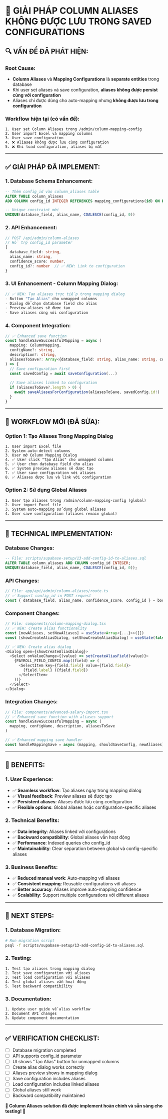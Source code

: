 # 🔧 **GIẢI PHÁP COLUMN ALIASES KHÔNG ĐƯỢC LƯU TRONG SAVED CONFIGURATIONS**

## 🔍 **VẤN ĐỀ ĐÃ PHÁT HIỆN:**

### **Root Cause:**
- **Column Aliases** và **Mapping Configurations** là **separate entities** trong database
- Khi user set aliases và save configuration, **aliases không được persist cùng với configuration**
- Aliases chỉ được dùng cho auto-mapping nhưng **không được lưu trong configuration**

### **Workflow hiện tại (có vấn đề):**
```
1. User set Column Aliases trong /admin/column-mapping-config
2. User import Excel và mapping columns
3. User save configuration
4. ❌ Aliases không được lưu cùng configuration
5. ❌ Khi load configuration, aliases bị mất
```

---

## ✅ **GIẢI PHÁP ĐÃ IMPLEMENT:**

### **1. Database Schema Enhancement:**
```sql
-- Thêm config_id vào column_aliases table
ALTER TABLE column_aliases 
ADD COLUMN config_id INTEGER REFERENCES mapping_configurations(id) ON DELETE SET NULL;

-- Unique constraint mới
UNIQUE(database_field, alias_name, COALESCE(config_id, 0))
```

### **2. API Enhancement:**
```typescript
// POST /api/admin/column-aliases
// Hỗ trợ config_id parameter
{
  database_field: string,
  alias_name: string,
  confidence_score: number,
  config_id?: number  // ✅ NEW: Link to configuration
}
```

### **3. UI Enhancement - Column Mapping Dialog:**
```typescript
// ✅ NEW: Tạo aliases trực tiếp trong mapping dialog
- Button "Tạo Alias" cho unmapped columns
- Dialog để chọn database field cho alias
- Preview aliases sẽ được tạo
- Save aliases cùng với configuration
```

### **4. Component Integration:**
```typescript
// ✅ Enhanced save function
const handleSaveSuccessfulMapping = async (
  mapping: ColumnMapping,
  configName?: string,
  description?: string,
  aliasesToSave?: Array<{database_field: string, alias_name: string, confidence_score: number}>
) => {
  // Save configuration first
  const savedConfig = await saveConfiguration(...)
  
  // Save aliases linked to configuration
  if (aliasesToSave?.length > 0) {
    await saveAliasesForConfiguration(aliasesToSave, savedConfig.id!)
  }
}
```

---

## 🎯 **WORKFLOW MỚI (ĐÃ SỬA):**

### **Option 1: Tạo Aliases Trong Mapping Dialog**
```
1. User import Excel file
2. System auto-detect columns
3. User mở Column Mapping Dialog
4. ✅ User click "Tạo Alias" cho unmapped columns
5. ✅ User chọn database field cho alias
6. ✅ System preview aliases sẽ được tạo
7. ✅ User save configuration với aliases
8. ✅ Aliases được lưu và link với configuration
```

### **Option 2: Sử dụng Global Aliases**
```
1. User tạo aliases trong /admin/column-mapping-config (global)
2. User import Excel file
3. System auto-mapping sử dụng global aliases
4. User save configuration (aliases remain global)
```

---

## 🔧 **TECHNICAL IMPLEMENTATION:**

### **Database Changes:**
```sql
-- File: scripts/supabase-setup/13-add-config-id-to-aliases.sql
ALTER TABLE column_aliases ADD COLUMN config_id INTEGER;
UNIQUE(database_field, alias_name, COALESCE(config_id, 0));
```

### **API Changes:**
```typescript
// File: app/api/admin/column-aliases/route.ts
// ✅ Support config_id in POST request
const { database_field, alias_name, confidence_score, config_id } = body
```

### **Component Changes:**
```typescript
// File: components/column-mapping-dialog.tsx
// ✅ NEW: Create alias functionality
const [newAliases, setNewAliases] = useState<Array<{...}>>([])
const [showCreateAliasDialog, setShowCreateAliasDialog] = useState(false)

// ✅ NEW: Create alias dialog
<Dialog open={showCreateAliasDialog}>
  <Select onValueChange={(value) => setCreateAliasField(value)}>
    {PAYROLL_FIELD_CONFIG.map((field) => (
      <SelectItem key={field.field} value={field.field}>
        {field.label} ({field.field})
      </SelectItem>
    ))}
  </Select>
</Dialog>
```

### **Integration Changes:**
```typescript
// File: components/advanced-salary-import.tsx
// ✅ Enhanced save function with aliases support
const handleSaveSuccessfulMapping = async (
  mapping, configName, description, aliasesToSave
)

// ✅ Enhanced mapping save handler
const handleMappingSave = async (mapping, shouldSaveConfig, newAliases)
```

---

## 🎉 **BENEFITS:**

### **1. User Experience:**
- ✅ **Seamless workflow**: Tạo aliases ngay trong mapping dialog
- ✅ **Visual feedback**: Preview aliases sẽ được tạo
- ✅ **Persistent aliases**: Aliases được lưu cùng configuration
- ✅ **Flexible options**: Global aliases hoặc configuration-specific aliases

### **2. Technical Benefits:**
- ✅ **Data integrity**: Aliases linked với configurations
- ✅ **Backward compatibility**: Global aliases vẫn hoạt động
- ✅ **Performance**: Indexed queries cho config_id
- ✅ **Maintainability**: Clear separation between global và config-specific aliases

### **3. Business Benefits:**
- ✅ **Reduced manual work**: Auto-mapping với aliases
- ✅ **Consistent mapping**: Reusable configurations với aliases
- ✅ **Better accuracy**: Aliases improve auto-mapping confidence
- ✅ **Scalability**: Support multiple configurations với different aliases

---

## 🚀 **NEXT STEPS:**

### **1. Database Migration:**
```bash
# Run migration script
psql -f scripts/supabase-setup/13-add-config-id-to-aliases.sql
```

### **2. Testing:**
```
1. Test tạo aliases trong mapping dialog
2. Test save configuration với aliases
3. Test load configuration với aliases
4. Test global aliases vẫn hoạt động
5. Test backward compatibility
```

### **3. Documentation:**
```
1. Update user guide về alias workflow
2. Document API changes
3. Update component documentation
```

---

## ✅ **VERIFICATION CHECKLIST:**

- [ ] Database migration completed
- [ ] API supports config_id parameter
- [ ] UI shows "Tạo Alias" button for unmapped columns
- [ ] Create alias dialog works correctly
- [ ] Aliases preview shows in mapping dialog
- [ ] Save configuration includes aliases
- [ ] Load configuration includes linked aliases
- [ ] Global aliases still work
- [ ] Backward compatibility maintained

**🎊 Column Aliases solution đã được implement hoàn chỉnh và sẵn sàng cho testing! 🚀**
